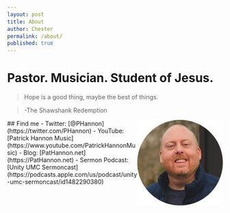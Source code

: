 ```yaml
---
layout: post
title: About
author: Chester
permalink: /about/
published: true
---
```

# Pastor. Musician. Student of Jesus.

>  Hope is a good thing, maybe the best of things.

> -The Shawshank Redemption
<img align="right" width="200" height="200" src="/_pages/3DE3F8B6-B141-4CC3-BDE4-8F3A54E08FED.jpeg">
## Find me
- Twitter: [@PHannon](https://twitter.com/PHannon)
- YouTube: [Patrick Hannon Music](https://www.youtube.com/PatrickHannonMusic)
- Blog: [PatHannon.net](https://PatHannon.net)
- Sermon Podcast: [Unity UMC Sermoncast](https://podcasts.apple.com/us/podcast/unity-umc-sermoncast/id1482290380)
